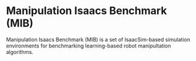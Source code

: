 # Manipulation Isaacs Benchmark (MIB)
Manipulation Isaacs Benchmark (MIB) is a set of IsaacSim-based simulation environments for benchmarking learning-based robot manipultation algorithms.
